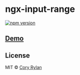 # ngx-input-range

[![npm version](https://badge.fury.io/js/ngx-input-range.svg)](https://badge.fury.io/js/ngx-input-range)

## [Demo]()

## License

MIT © [Cory Rylan](https://coryrylan.com)